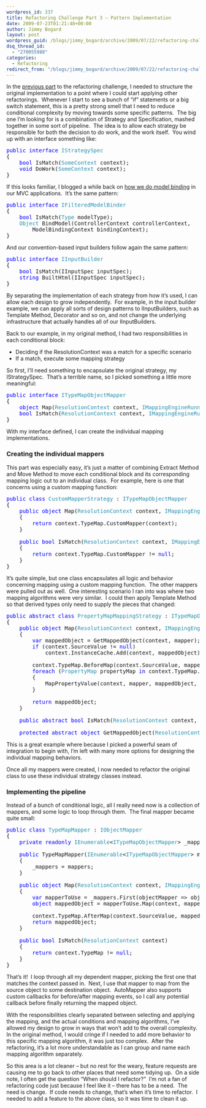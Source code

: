 ```yaml
---
wordpress_id: 337
title: Refactoring Challenge Part 3 – Pattern Implementation
date: 2009-07-23T01:21:48+00:00
author: Jimmy Bogard
layout: post
wordpress_guid: /blogs/jimmy_bogard/archive/2009/07/22/refactoring-challenge-part-3-pattern-implementation.aspx
dsq_thread_id:
  - "270055988"
categories:
  - Refactoring
redirect_from: "/blogs/jimmy_bogard/archive/2009/07/22/refactoring-challenge-part-3-pattern-implementation.aspx/"
---
```

In the [previous part](https://lostechies.com/blogs/jimmy_bogard/archive/2009/07/08/refactoring-challenge-part-2-preparation.aspx) to the refactoring challenge, I needed to structure the original implementation to a point where I could start applying other refactorings.&#160; Whenever I start to see a bunch of “if” statements or a big switch statement, this is a pretty strong smell that I need to reduce conditional complexity by moving towards some specific patterns.&#160; The big one I’m looking for is a combination of Strategy and Specification, mashed together in some sort of pipeline.&#160; The idea is to allow each strategy be responsible for both the decision to do work, and the work itself.&#160; You wind up with an interface something like:

<pre><span style="color: blue">public interface </span><span style="color: #2b91af">IStrategySpec
</span>{
    <span style="color: blue">bool </span>IsMatch(<span style="color: #2b91af">SomeContext </span>context);
    <span style="color: blue">void </span>DoWork(<span style="color: #2b91af">SomeContext </span>context);
}</pre>

[](http://11011.net/software/vspaste)

If this looks familiar, I blogged a while back on [how we do model binding](https://lostechies.com/blogs/jimmy_bogard/archive/2009/03/17/a-better-model-binder.aspx) in our MVC applications.&#160; It’s the same pattern:

<pre><span style="color: blue">public interface </span><span style="color: #2b91af">IFilteredModelBinder
</span>{
    <span style="color: blue">bool </span>IsMatch(<span style="color: #2b91af">Type </span>modelType);
    <span style="color: #2b91af">Object </span>BindModel(ControllerContext controllerContext, 
        ModelBindingContext bindingContext);
}</pre>

[](http://11011.net/software/vspaste)

And our convention-based input builders follow again the same pattern:

<pre><span style="color: blue">public interface </span><span style="color: #2b91af">IInputBuilder
</span>{
    <span style="color: blue">bool </span>IsMatch(IInputSpec inputSpec);
    <span style="color: blue">string </span>BuiltHtml(IInputSpec inputSpec);
}</pre>

[](http://11011.net/software/vspaste)

By separating the implementation of each strategy from how it’s used, I can allow each design to grow independently.&#160; For example, in the input builder example, we can apply all sorts of design patterns to IInputBuilders, such as Template Method, Decorator and so on, and not change the underlying infrastructure that actually handles all of our IInputBuilders.

Back to our example, in my original method, I had two responsibilities in each conditional block:

  * Deciding if the ResolutionContext was a match for a specific scenario
  * If a match, execute some mapping strategy

So first, I’ll need something to encapsulate the original strategy, my IStrategySpec.&#160; That’s a terrible name, so I picked something a little more meaningful:

<pre><span style="color: blue">public interface </span><span style="color: #2b91af">ITypeMapObjectMapper
</span>{
    <span style="color: blue">object </span>Map(<span style="color: #2b91af">ResolutionContext </span>context, <span style="color: #2b91af">IMappingEngineRunner </span>mapper);
    <span style="color: blue">bool </span>IsMatch(<span style="color: #2b91af">ResolutionContext </span>context, <span style="color: #2b91af">IMappingEngineRunner </span>mapper);
}</pre>

[](http://11011.net/software/vspaste)

With my interface defined, I can create the individual mapping implementations.

### Creating the individual mappers

This part was especially easy, it’s just a matter of combining Extract Method and Move Method to move each conditional block and its corresponding mapping logic out to an individual class.&#160; For example, here is one that concerns using a custom mapping function:

<pre><span style="color: blue">public class </span><span style="color: #2b91af">CustomMapperStrategy </span>: <span style="color: #2b91af">ITypeMapObjectMapper
</span>{
    <span style="color: blue">public object </span>Map(<span style="color: #2b91af">ResolutionContext </span>context, <span style="color: #2b91af">IMappingEngineRunner </span>mapper)
    {
        <span style="color: blue">return </span>context.TypeMap.CustomMapper(context);
    }

    <span style="color: blue">public bool </span>IsMatch(<span style="color: #2b91af">ResolutionContext </span>context, <span style="color: #2b91af">IMappingEngineRunner </span>mapper)
    {
        <span style="color: blue">return </span>context.TypeMap.CustomMapper != <span style="color: blue">null</span>;
    }
}</pre>

[](http://11011.net/software/vspaste)

It’s quite simple, but one class encapsulates all logic and behavior concerning mapping using a custom mapping function.&#160; The other mappers were pulled out as well.&#160; One interesting scenario I ran into was where two mapping algorithms were very similar.&#160; I could then apply Template Method so that derived types only need to supply the pieces that changed:

<pre><span style="color: blue">public abstract class </span><span style="color: #2b91af">PropertyMapMappingStrategy </span>: <span style="color: #2b91af">ITypeMapObjectMapper
</span>{
    <span style="color: blue">public object </span>Map(<span style="color: #2b91af">ResolutionContext </span>context, <span style="color: #2b91af">IMappingEngineRunner </span>mapper)
    {
        <span style="color: blue">var </span>mappedObject = GetMappedObject(context, mapper);
        <span style="color: blue">if </span>(context.SourceValue != <span style="color: blue">null</span>)
            context.InstanceCache.Add(context, mappedObject);

        context.TypeMap.BeforeMap(context.SourceValue, mappedObject);
        <span style="color: blue">foreach </span>(<span style="color: #2b91af">PropertyMap </span>propertyMap <span style="color: blue">in </span>context.TypeMap.GetPropertyMaps())
        {
            MapPropertyValue(context, mapper, mappedObject, propertyMap);
        }

        <span style="color: blue">return </span>mappedObject;
    }

    <span style="color: blue">public abstract bool </span>IsMatch(<span style="color: #2b91af">ResolutionContext </span>context, <span style="color: #2b91af">IMappingEngineRunner </span>mapper);

    <span style="color: blue">protected abstract object </span>GetMappedObject(<span style="color: #2b91af">ResolutionContext </span>context, <span style="color: #2b91af">IMappingEngineRunner </span>mapper);</pre>

[](http://11011.net/software/vspaste)

This is a great example where because I picked a powerful seam of integration to begin with, I’m left with many more options for designing the individual mapping behaviors.

Once all my mappers were created, I now needed to refactor the original class to use these individual strategy classes instead.

### Implementing the pipeline

Instead of a bunch of conditional logic, all I really need now is a collection of mappers, and some logic to loop through them.&#160; The final mapper became quite small:

<pre><span style="color: blue">public class </span><span style="color: #2b91af">TypeMapMapper </span>: <span style="color: #2b91af">IObjectMapper
</span>{
    <span style="color: blue">private readonly </span><span style="color: #2b91af">IEnumerable</span>&lt;<span style="color: #2b91af">ITypeMapObjectMapper</span>&gt; _mappers;

    <span style="color: blue">public </span>TypeMapMapper(<span style="color: #2b91af">IEnumerable</span>&lt;<span style="color: #2b91af">ITypeMapObjectMapper</span>&gt; mappers)
    {
        _mappers = mappers;
    }

    <span style="color: blue">public object </span>Map(<span style="color: #2b91af">ResolutionContext </span>context, <span style="color: #2b91af">IMappingEngineRunner </span>mapper)
    {
        <span style="color: blue">var </span>mapperToUse = _mappers.First(objectMapper =&gt; objectMapper.IsMatch(context, mapper));
        <span style="color: blue">object </span>mappedObject = mapperToUse.Map(context, mapper);

        context.TypeMap.AfterMap(context.SourceValue, mappedObject);
        <span style="color: blue">return </span>mappedObject;
    }

    <span style="color: blue">public bool </span>IsMatch(<span style="color: #2b91af">ResolutionContext </span>context)
    {
        <span style="color: blue">return </span>context.TypeMap != <span style="color: blue">null</span>;
    }
}</pre>

[](http://11011.net/software/vspaste)

That’s it!&#160; I loop through all my dependent mapper, picking the first one that matches the context passed in.&#160; Next, I use that mapper to map from the source object to some destination object.&#160; AutoMapper also supports custom callbacks for before/after mapping events, so I call any potential callback before finally returning the mapped object.

With the responsibilities clearly separated between selecting and applying the mapping, and the actual conditions and mapping algorithms, I’ve allowed my design to grow in ways that won’t add to the overall complexity.&#160; In the original method, I would cringe if I needed to add more behavior to this specific mapping algorithm, it was just too complex.&#160; After the refactoring, it’s a lot more understandable as I can group and name each mapping algorithm separately.

So this area is a lot cleaner – but no rest for the weary, feature requests are causing me to go back to other places that need some tidying up.&#160; On a side note, I often get the question “When should I refactor?”&#160; I’m not a fan of refactoring code just because I feel like it – there has to be a need.&#160; The need is change.&#160; If code needs to change, that’s when it’s time to refactor.&#160; I needed to add a feature to the above class, so it was time to clean it up.